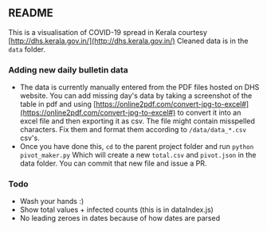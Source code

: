## README

This is a visualisation of COVID-19 spread in Kerala courtesy [http://dhs.kerala.gov.in/](http://dhs.kerala.gov.in/)
Cleaned data is in the `data` folder.

### Adding new daily bulletin data

* The data is currently manually entered from the PDF files hosted on DHS website. You can add missing day's data by taking a screenshot of the table in pdf and using [https://online2pdf.com/convert-jpg-to-excel#](https://online2pdf.com/convert-jpg-to-excel#) to convert it into an excel file and then exporting it as csv. The file might contain misspelled characters. Fix them and format them according to `/data/data_*.csv` csv's.
* Once you have done this, `cd` to the parent project folder and run
  `python pivot_maker.py`
  Which will create a new `total.csv` and `pivot.json` in the data folder. You can commit that new file and issue a PR.

### Todo
* Wash your hands :)
* Show total values + infected counts (this is in dataIndex.js)
* No leading zeroes in dates because of how dates are parsed
